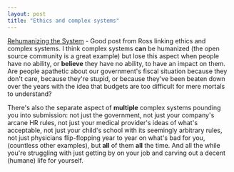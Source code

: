```yaml
---
layout: post
title: "Ethics and complex systems"
---
```




<a href="http://www.soletta.com/categories/javaEtc/2003/06/22.html">Rehumanizing the System</a> - Good post from Ross linking ethics and complex systems. I think complex systems <b>can</b> be humanized (the open source community is a great example) but lose this aspect when people have no ability, or <b>believe</b> they have no ability, to have an impact on them. Are people apathetic about our government's fiscal situation because they don't care, because they're stupid, or because they've been beaten down over the years with the idea that budgets are too difficult for mere mortals to understand?

<p>There's also the separate aspect of <b>multiple</b> complex systems pounding you into submission: not just the government, not just your company's arcane HR rules, not just your medical provider's ideas of what's acceptable, not just your child's school with its seemingly arbitrary rules, not just physicians flip-flopping year to year on what's bad for you, (countless other examples), but <b>all</b> of them <b>all</b> the time. And all the while you're struggling with just getting by on your job and carving out a decent (humane) life for yourself.</p>


